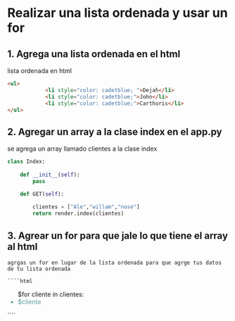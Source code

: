 # Realizar una lista ordenada y usar un for



## 1. Agrega una lista ordenada en el html

lista ordenada en html


````html
<ul>
            <li style="color: cadetblue; ">Dejah</li>
            <li style="color: cadetblue;">John</li>
            <li style="color: cadetblue;">Carthoris</li>
</ul>
````

## 2. Agregar un array a la clase index en el app.py

se agrega un array llamado  clientes a la clase index   

````python
class Index:
    
    def __init__(self):
        pass

    def GET(self):
    
        clientes = ["Ale","willam","nose"]
        return render.index(clientes) 

````

## 3. Agrear un for para que jale lo que tiene el array al html

    agrgas un for en lugar de la lista ordenada para que agrge tus datos de tu lista ordenada

    ````html
<ul>
            $for cliente in clientes:
            <li style="color: cadetblue;">$cliente</li>
</ul>
````

    

